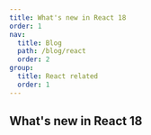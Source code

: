 ```yaml
---
title: What's new in React 18
order: 1
nav:
  title: Blog
  path: /blog/react
  order: 2
group:
  title: React related
  order: 1
---
```


## What's new in React 18
